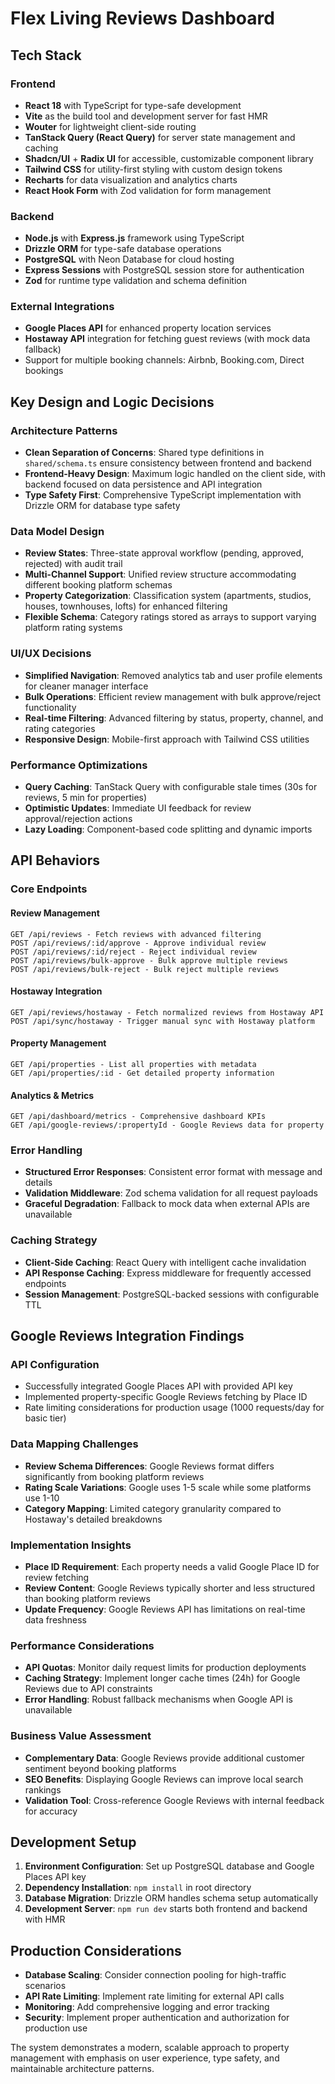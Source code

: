 # Flex Living Reviews Dashboard

## Tech Stack

### Frontend

- **React 18** with TypeScript for type-safe development
- **Vite** as the build tool and development server for fast HMR
- **Wouter** for lightweight client-side routing
- **TanStack Query (React Query)** for server state management and caching
- **Shadcn/UI** + **Radix UI** for accessible, customizable component library
- **Tailwind CSS** for utility-first styling with custom design tokens
- **Recharts** for data visualization and analytics charts
- **React Hook Form** with Zod validation for form management

### Backend

- **Node.js** with **Express.js** framework using TypeScript
- **Drizzle ORM** for type-safe database operations
- **PostgreSQL** with Neon Database for cloud hosting
- **Express Sessions** with PostgreSQL session store for authentication
- **Zod** for runtime type validation and schema definition

### External Integrations

- **Google Places API** for enhanced property location services
- **Hostaway API** integration for fetching guest reviews (with mock data fallback)
- Support for multiple booking channels: Airbnb, Booking.com, Direct bookings

## Key Design and Logic Decisions

### Architecture Patterns

- **Clean Separation of Concerns**: Shared type definitions in `shared/schema.ts` ensure consistency between frontend and backend
- **Frontend-Heavy Design**: Maximum logic handled on the client side, with backend focused on data persistence and API integration
- **Type Safety First**: Comprehensive TypeScript implementation with Drizzle ORM for database type safety

### Data Model Design

- **Review States**: Three-state approval workflow (pending, approved, rejected) with audit trail
- **Multi-Channel Support**: Unified review structure accommodating different booking platform schemas
- **Property Categorization**: Classification system (apartments, studios, houses, townhouses, lofts) for enhanced filtering
- **Flexible Schema**: Category ratings stored as arrays to support varying platform rating systems

### UI/UX Decisions

- **Simplified Navigation**: Removed analytics tab and user profile elements for cleaner manager interface
- **Bulk Operations**: Efficient review management with bulk approve/reject functionality
- **Real-time Filtering**: Advanced filtering by status, property, channel, and rating categories
- **Responsive Design**: Mobile-first approach with Tailwind CSS utilities

### Performance Optimizations

- **Query Caching**: TanStack Query with configurable stale times (30s for reviews, 5 min for properties)
- **Optimistic Updates**: Immediate UI feedback for review approval/rejection actions
- **Lazy Loading**: Component-based code splitting and dynamic imports

## API Behaviors

### Core Endpoints

#### Review Management

```
GET /api/reviews - Fetch reviews with advanced filtering
POST /api/reviews/:id/approve - Approve individual review
POST /api/reviews/:id/reject - Reject individual review
POST /api/reviews/bulk-approve - Bulk approve multiple reviews
POST /api/reviews/bulk-reject - Bulk reject multiple reviews
```

#### Hostaway Integration

```
GET /api/reviews/hostaway - Fetch normalized reviews from Hostaway API
POST /api/sync/hostaway - Trigger manual sync with Hostaway platform
```

#### Property Management

```
GET /api/properties - List all properties with metadata
GET /api/properties/:id - Get detailed property information
```

#### Analytics & Metrics

```
GET /api/dashboard/metrics - Comprehensive dashboard KPIs
GET /api/google-reviews/:propertyId - Google Reviews data for property
```

### Error Handling

- **Structured Error Responses**: Consistent error format with message and details
- **Validation Middleware**: Zod schema validation for all request payloads
- **Graceful Degradation**: Fallback to mock data when external APIs are unavailable

### Caching Strategy

- **Client-Side Caching**: React Query with intelligent cache invalidation
- **API Response Caching**: Express middleware for frequently accessed endpoints
- **Session Management**: PostgreSQL-backed sessions with configurable TTL

## Google Reviews Integration Findings

### API Configuration

- Successfully integrated Google Places API with provided API key
- Implemented property-specific Google Reviews fetching by Place ID
- Rate limiting considerations for production usage (1000 requests/day for basic tier)

### Data Mapping Challenges

- **Review Schema Differences**: Google Reviews format differs significantly from booking platform reviews
- **Rating Scale Variations**: Google uses 1-5 scale while some platforms use 1-10
- **Category Mapping**: Limited category granularity compared to Hostaway's detailed breakdowns

### Implementation Insights

- **Place ID Requirement**: Each property needs a valid Google Place ID for review fetching
- **Review Content**: Google Reviews typically shorter and less structured than booking platform reviews
- **Update Frequency**: Google Reviews API has limitations on real-time data freshness

### Performance Considerations

- **API Quotas**: Monitor daily request limits for production deployments
- **Caching Strategy**: Implement longer cache times (24h) for Google Reviews due to API constraints
- **Error Handling**: Robust fallback mechanisms when Google API is unavailable

### Business Value Assessment

- **Complementary Data**: Google Reviews provide additional customer sentiment beyond booking platforms
- **SEO Benefits**: Displaying Google Reviews can improve local search rankings
- **Validation Tool**: Cross-reference Google Reviews with internal feedback for accuracy

## Development Setup

1. **Environment Configuration**: Set up PostgreSQL database and Google Places API key
2. **Dependency Installation**: `npm install` in root directory
3. **Database Migration**: Drizzle ORM handles schema setup automatically
4. **Development Server**: `npm run dev` starts both frontend and backend with HMR

## Production Considerations

- **Database Scaling**: Consider connection pooling for high-traffic scenarios
- **API Rate Limiting**: Implement rate limiting for external API calls
- **Monitoring**: Add comprehensive logging and error tracking
- **Security**: Implement proper authentication and authorization for production use

The system demonstrates a modern, scalable approach to property management with emphasis on user experience, type safety, and maintainable architecture patterns.
